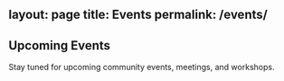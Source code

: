 layout: page
title: Events
permalink: /events/
---

<!-- Add your events content below -->

## Upcoming Events

Stay tuned for upcoming community events, meetings, and workshops.

